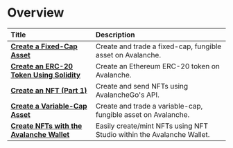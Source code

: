 # Overview

| Title | Description |
| :--- | :--- |
| [**Create a Fixed-Cap Asset**](create-a-fix-cap-asset.md) | Create and trade a fixed-cap, fungible asset on Avalanche. |
| [**Create an ERC-20 Token Using Solidity**](create-erc-20-token-on-avalanche-c-chain.md) | Create an Ethereum ERC-20 token on Avalanche. |
| [**Create an NFT (Part 1)**](creating-a-nft-part-1.md) | Create and send NFTs using AvalancheGo's API. |
| [**Create a Variable-Cap Asset**](creating-a-variable-cap-asset.md) | Create and trade a variable-cap, fungible asset on Avalanche. |
| [**Create NFTs with the Avalanche Wallet**](wallet-nft-studio.md) | Easily create/mint NFTs using NFT Studio within the Avalanche Wallet. |

